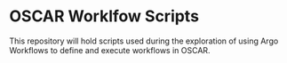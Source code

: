 # OSCAR Worklfow Scripts
This repository will hold scripts used during the exploration of using Argo Workflows to define and execute workflows in OSCAR.